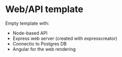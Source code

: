 # Web/API template

Empty template with:

- Node-based API
- Express web server (created with expresscreator)
- Connectio to Postgres DB
- Angular for the web rendering


